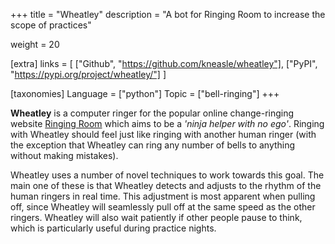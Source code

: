 +++
title = "Wheatley"
description = "A bot for Ringing Room to increase the scope of practices"

weight = 20

[extra]
links = [
    ["Github", "https://github.com/kneasle/wheatley"],
    ["PyPI", "https://pypi.org/project/wheatley/"]
]

[taxonomies]
Language = ["python"]
Topic = ["bell-ringing"]
+++

**Wheatley** is a computer ringer for the popular online change-ringing website
[Ringing Room](https://ringingroom.com) which aims to be a _'ninja helper with no ego'_.  Ringing
with Wheatley should feel just like ringing with another human ringer (with the exception that
Wheatley can ring any number of bells to anything without making mistakes).

<!-- more -->

Wheatley uses a number of novel techniques to work towards this goal.  The main one of these is that
Wheatley detects and adjusts to the rhythm of the human ringers in real time.  This adjustment is
most apparent when pulling off, since Wheatley will seamlessly pull off at the same speed as the
other ringers.  Wheatley will also wait patiently if other people pause to think, which is
particularly useful during practice nights.

<!--

## It's Summer of 2020

Wheatley is a product of my long summer holiday in 2020.  I'm sure the year 2020 will be imprinted
in everyone's memories as the year the world was put on pause, so it goes without saying that not
much was happening that summer.

The biggest effect of COVID on from my routine that summer was the loss of my main hobby - ringing
church bells.  Anyone who's been ringing will see the problem - ringing requires people to stand in
close company in poorly ventalated rooms for large periods of time, which is not exactly compatible
with a highly infections airbourne disease.

Not to be put off by something as small as a global pandemic, ringing _does_ continue.  Two American
ringers created a way for us to 'ring' together whilst not leaving our homes.  The result is
['Ringing Room'](https://ringingroom.com), a website that simulates ringing real bells by allowing
multiple ringers to make the sounds of real life bells and have those sounds syncronised across all
the ringers in a 'room'.  I say 'ring' in quotes here, because ringing on Ringing Room leaves
something to be desired when compared to 'real' ringing (this is not a criticism of Ringing Room -
I, and many many other people, are incredibly grateful to Bryn and Leland for the ability to keep
our hobby going).

On a positive note, online ringing does present some opportunites over real bells and ropes - for
the first time, it is fairly straightforward for a computer program to interact with human ringers
in a (hopefully) constructive way.  Ringing is already pretty unique in that it is mathematically
well-defined, which means that computer-aided ringing programs have existed for a while (the most
popular such program is [Abel](http://www.abelsim.co.uk/)).

However, all existing programs fall short in my opinion in one regard - ringing with them doesn't
feel like ringing with another ringer; they usually make little or no consideration to the human
ringers.  But this seems silly - computers should work around us, not the other way around.

## Enter Wheatley

Therefore, Matthew Johnson and I built Wheatley in order to fill this niche - Wheatley can
**constructively** ring only a few bells in a practice without requiring the human ringers to behave
any differently.

-->
